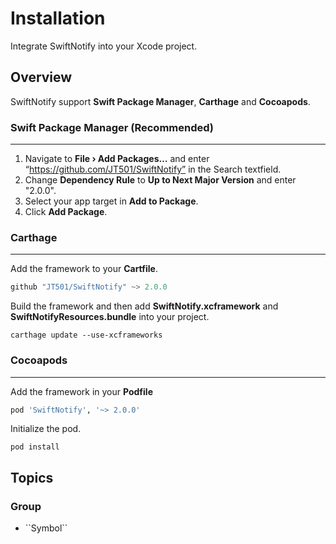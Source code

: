 # Installation

Integrate SwiftNotify into your Xcode project.

## Overview

SwiftNotify support **Swift Package Manager**, **Carthage** and **Cocoapods**.

### Swift Package Manager (Recommended)
---------------------------------------------
1. Navigate to **File › Add Packages…** and enter “https://github.com/JT501/SwiftNotify” in the Search textfield.
2. Change **Dependency Rule** to **Up to Next Major Version** and enter "2.0.0".
3. Select your app target in **Add to Package**.
4. Click **Add Package**.


### Carthage
---------------------------------------------
Add the framework to your **Cartfile**.
``` swift
github "JT501/SwiftNotify" ~> 2.0.0
```

Build the framework and then add **SwiftNotify.xcframework** and **SwiftNotifyResources.bundle** into your project.
``` shell
carthage update --use-xcframeworks
```


### Cocoapods
---------------------------------------------
Add the framework in your **Podfile**
``` ruby
pod 'SwiftNotify', '~> 2.0.0'
```

Initialize the pod.
``` shell
pod install
```

## Topics

### <!--@START_MENU_TOKEN@-->Group<!--@END_MENU_TOKEN@-->

- <!--@START_MENU_TOKEN@-->``Symbol``<!--@END_MENU_TOKEN@-->

